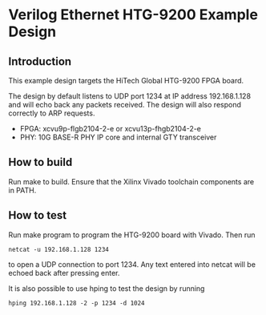 # Verilog Ethernet HTG-9200 Example Design

## Introduction

This example design targets the HiTech Global HTG-9200 FPGA board.

The design by default listens to UDP port 1234 at IP address 192.168.1.128 and
will echo back any packets received.  The design will also respond correctly
to ARP requests.  

*  FPGA: xcvu9p-flgb2104-2-e or xcvu13p-fhgb2104-2-e
*  PHY: 10G BASE-R PHY IP core and internal GTY transceiver

## How to build

Run make to build.  Ensure that the Xilinx Vivado toolchain components are
in PATH.  

## How to test

Run make program to program the HTG-9200 board with Vivado.  Then run

    netcat -u 192.168.1.128 1234

to open a UDP connection to port 1234.  Any text entered into netcat will be
echoed back after pressing enter.

It is also possible to use hping to test the design by running

    hping 192.168.1.128 -2 -p 1234 -d 1024
